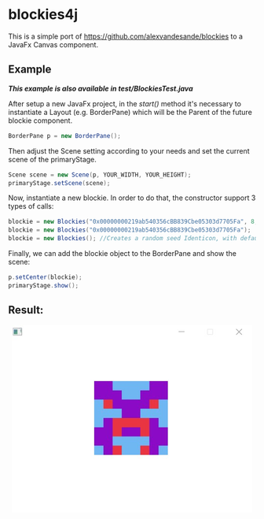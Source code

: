 # blockies4j

This is a simple port of https://github.com/alexvandesande/blockies to a JavaFx Canvas component.



## Example
 
***This example is also available in test/BlockiesTest.java***
 
After setup a new JavaFx project, in the _start()_ method it's necessary to instantiate a Layout (e.g. BorderPane) which will be the Parent of the future blockie component. 
 

```java
BorderPane p = new BorderPane();
```

Then adjust the Scene setting according to your needs and set the current scene of the primaryStage.

```java
Scene scene = new Scene(p, YOUR_WIDTH, YOUR_HEIGHT);
primaryStage.setScene(scene);
```

Now, instantiate a new blockie. In order to do that, the constructor support 3 types of calls:

```java
blockie = new Blockies("0x00000000219ab540356cBB839Cbe05303d7705Fa", 8, 16); //Create an Identicon using the first parameter as a seed, the second as size and the third as the scale.
blockie = new Blockies("0x00000000219ab540356cBB839Cbe05303d7705Fa");  //Creates an Identicon using the argument as a seed, with default size and scale (resp. 8 and 15).
blockie = new Blockies(); //Creates a random seed Identicon, with default size and scale (resp. 8 and 15).   
```

Finally, we can add the blockie object to the BorderPane and show the scene:

```java
p.setCenter(blockie);
primaryStage.show();
```

## Result:
<p align="center">
     <img src="res/blockies.jpg" alt="Blockie example">
</p>

